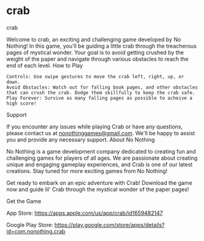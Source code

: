# crab
crab

Welcome to crab, an exciting and challenging game developed by No Nothing! In this game, you'll be guiding a little crab through the treacherous pages of mystical wonder. Your goal is to avoid getting crushed by the weight of the paper and navigate through various obstacles to reach the end of each level.
How to Play

    Controls: Use swipe gestures to move the crab left, right, up, or down.
    Avoid Obstacles: Watch out for falling book pages, and other obstacles that can crush the crab. Dodge them skillfully to keep the crab safe.
    Play Forever: Survive as many falling pages as possible to acheive a high score!

Support

If you encounter any issues while playing Crab or have any questions, please contact us at nonothinggames@gmail.com. We'll be happy to assist you and provide any necessary support.
About No Nothing

No Nothing is a game development company dedicated to creating fun and challenging games for players of all ages. We are passionate about creating unique and engaging gameplay experiences, and Crab is one of our latest creations. Stay tuned for more exciting games from No Nothing!

Get ready to embark on an epic adventure with Crab! Download the game now and guide lil' Crab through the mystical wonder of the paper pages!

Get the Game

App Store: https://apps.apple.com/us/app/crab/id1659482147

Google Play Store: https://play.google.com/store/apps/details?id=com.nonothing.crab
